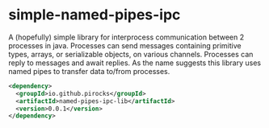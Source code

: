 # simple-named-pipes-ipc
A (hopefully) simple library for interprocess communication between 2 processes in java. Processes can send messages containing primitive types, arrays, or serializable objects, on various channels. Processes can reply to messages and await replies. As the name suggests this library uses named pipes to transfer data to/from processes. 


```xml
<dependency>
  <groupId>io.github.pirocks</groupId>
  <artifactId>named-pipes-ipc-lib</artifactId>
  <version>0.0.1</version>
</dependency>
```
